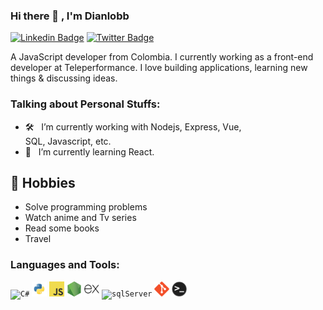 ### Hi there 👋 , I'm Dianlobb


[![Linkedin Badge](https://img.shields.io/badge/-LinkedIn-0e76a8?style=flat-square&logo=Linkedin&logoColor=white)](https://www.linkedin.com/in/diana-loboa-69612a117)
[![Twitter Badge](https://img.shields.io/badge/-Twitter-00acee?style=flat-square&logo=Twitter&logoColor=white)](https://twitter.com/dianlobbTravel)

A JavaScript developer from Colombia. I currently working as a front-end developer at Teleperformance. I love building applications, learning new things & discussing ideas.

### Talking about Personal Stuffs:

- 🛠 &nbsp; I’m currently working with Nodejs, Express, Vue, <br />  SQL, Javascript, etc.
- 🚀 &nbsp; I’m currently learning React.


## 📅 Hobbies
- Solve programming problems
- Watch anime and Tv series
- Read some books
- Travel

### Languages and Tools:
<code><img height="24" src="https://seeklogo.com/images/C/c-sharp-c-logo-02F17714BA-seeklogo.com.png" alt="C#"></code>
<code><img height="24" src="https://raw.githubusercontent.com/github/explore/80688e429a7d4ef2fca1e82350fe8e3517d3494d/topics/python/python.png" alt="python"></code>
<code><img height="24" src="https://raw.githubusercontent.com/github/explore/80688e429a7d4ef2fca1e82350fe8e3517d3494d/topics/javascript/javascript.png" alt="javascript"></code>
<code><img height="24" src="https://raw.githubusercontent.com/github/explore/80688e429a7d4ef2fca1e82350fe8e3517d3494d/topics/nodejs/nodejs.png" alt="nodejs"></code>
<code><img height="24" src="https://raw.githubusercontent.com/devicons/devicon/master/icons/express/express-original.svg" alt="expressjs"></code>
<code><img height="24" src="https://www.pngfind.com/pngs/m/418-4183674_microsoft-sql-server-logo-sql-server-logo-svg.png" alt="sqlServer"></code>
<code><img height="24" src="https://raw.githubusercontent.com/devicons/devicon/master/icons/git/git-original.svg" alt="git"></code>
<code><img height="24" src="https://raw.githubusercontent.com/github/explore/80688e429a7d4ef2fca1e82350fe8e3517d3494d/topics/terminal/terminal.png" alt="terminal"></code>
<!--

- 📝 &nbsp; Checkout my [Resume](https://github.com/iampavangandhi/iampavangandhi/blob/master/resume.pdf).
**Dianlobb/dianlobb** is a ✨ _special_ ✨ repository because its `README.md` (this file) appears on your GitHub profile.

Here are some ideas to get you started:

- 🔭 I’m currently working on ...
- 🌱 I’m currently learning ...
- 👯 I’m looking to collaborate on ...
- 🤔 I’m looking for help with ...
- 💬 Ask me about ...
- 📫 How to reach me: ...
- 😄 Pronouns: ...
- ⚡ Fun fact: ...
-->
